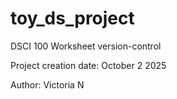 # toy_ds_project
DSCI 100 Worksheet version-control

Project creation date: October 2 2025

Author: Victoria N
